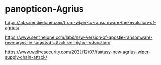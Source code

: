 # panopticon-Agrius

https://labs.sentinelone.com/from-wiper-to-ransomware-the-evolution-of-agrius/

https://www.sentinelone.com/labs/new-version-of-apostle-ransomware-reemerges-in-targeted-attack-on-higher-education/

https://www.welivesecurity.com/2022/12/07/fantasy-new-agrius-wiper-supply-chain-attack/
